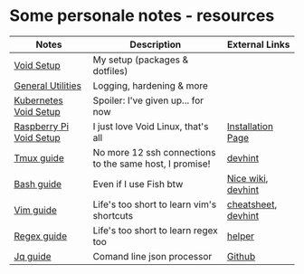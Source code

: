 # Some personale notes - resources
| Notes                                                        | Description |                                           External Links                                |
|--------------------------------------------------------------|---------------------------------------------------------|---------------------------------------------|
| [Void Setup](./dotfiles)                                     | My setup (packages & dotfiles)                          |                                             |
| [General Utilities](./docs/utils.md)                         | Logging, hardening & more                               |                                             |
| [Kubernetes Void Setup](./docs/k8s.md)                       | Spoiler: I've given up... for now                       |                                             |
| [Raspberry Pi Void Setup](./docs/rpi.md)                     | I just love Void Linux, that's all                      | [Installation Page](https://docs.voidlinux.org/installation/guides/arm-devices/platforms.html?highlight=raspberry#raspberry-pi) |
| [Tmux guide](./docs/tmux.md)                                 | No more 12 ssh connections to the same host, I promise! | [devhint](https://devhints.io/tmux)         |
| [Bash guide](./docs/bash.md)                                 | Even if I use Fish btw                                  | [Nice wiki](https://wiki.bash-hackers.org/), [devhint](https://devhints.io/bash) |
| [Vim guide](./docs/vim.md)                                   | Life's too short to learn vim's shortcuts               | [cheatsheet](https://vim.rtorr.com/lang/it), [devhint](https://devhints.io/vim)  |
| [Regex guide](./docs/regex.md)                               | Life's too short to learn regex too                     | [helper](https://ihateregex.io/)            |
| [Jq guide](./docs/jq.md)                                     | Comand line json processor                              | [Github](https://github.com/stedolan/jq)    |

<style>
table {
	width:100%;
}
</style>